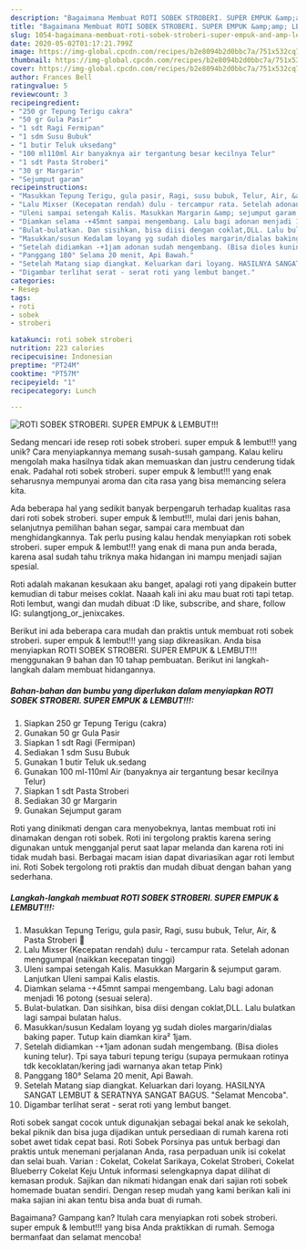 ```yaml
---
description: "Bagaimana Membuat ROTI SOBEK STROBERI. SUPER EMPUK &amp;amp; LEMBUT!!! yang Enak"
title: "Bagaimana Membuat ROTI SOBEK STROBERI. SUPER EMPUK &amp;amp; LEMBUT!!! yang Enak"
slug: 1054-bagaimana-membuat-roti-sobek-stroberi-super-empuk-and-amp-lembut-yang-enak
date: 2020-05-02T01:17:21.799Z
image: https://img-global.cpcdn.com/recipes/b2e8094b2d0bbc7a/751x532cq70/roti-sobek-stroberi-super-empuk-lembut-foto-resep-utama.jpg
thumbnail: https://img-global.cpcdn.com/recipes/b2e8094b2d0bbc7a/751x532cq70/roti-sobek-stroberi-super-empuk-lembut-foto-resep-utama.jpg
cover: https://img-global.cpcdn.com/recipes/b2e8094b2d0bbc7a/751x532cq70/roti-sobek-stroberi-super-empuk-lembut-foto-resep-utama.jpg
author: Frances Bell
ratingvalue: 5
reviewcount: 3
recipeingredient:
- "250 gr Tepung Terigu cakra"
- "50 gr Gula Pasir"
- "1 sdt Ragi Fermipan"
- "1 sdm Susu Bubuk"
- "1 butir Teluk uksedang"
- "100 ml110ml Air banyaknya air tergantung besar kecilnya Telur"
- "1 sdt Pasta Stroberi"
- "30 gr Margarin"
- "Sejumput garam"
recipeinstructions:
- "Masukkan Tepung Terigu, gula pasir, Ragi, susu bubuk, Telur, Air, &amp; Pasta Stroberi 🍓"
- "Lalu Mixser (Kecepatan rendah) dulu - tercampur rata. Setelah adonan menggumpal (naikkan kecepatan tinggi)"
- "Uleni sampai setengah Kalis. Masukkan Margarin &amp; sejumput garam. Lanjutkan Uleni sampai Kalis elastis."
- "Diamkan selama -+45mnt sampai mengembang. Lalu bagi adonan menjadi 16 potong (sesuai selera)."
- "Bulat-bulatkan. Dan sisihkan, bisa diisi dengan coklat,DLL. Lalu bulatkan lagi sampai bulatan halus."
- "Masukkan/susun Kedalam loyang yg sudah dioles margarin/dialas baking paper. Tutup kain diamkan kira² 1jam."
- "Setelah didiamkan -+1jam adonan sudah mengembang. (Bisa dioles kuning telur). Tpi saya taburi tepung terigu (supaya permukaan rotinya tdk kecoklatan/kering jadi warnanya akan tetap Pink)"
- "Panggang 180° Selama 20 menit, Api Bawah."
- "Setelah Matang siap diangkat. Keluarkan dari loyang. HASILNYA SANGAT LEMBUT &amp; SERATNYA SANGAT BAGUS. &#34;Selamat Mencoba&#34;."
- "Digambar terlihat serat - serat roti yang lembut banget."
categories:
- Resep
tags:
- roti
- sobek
- stroberi

katakunci: roti sobek stroberi 
nutrition: 223 calories
recipecuisine: Indonesian
preptime: "PT24M"
cooktime: "PT57M"
recipeyield: "1"
recipecategory: Lunch

---
```



![ROTI SOBEK STROBERI. SUPER EMPUK &amp; LEMBUT!!!](https://img-global.cpcdn.com/recipes/b2e8094b2d0bbc7a/751x532cq70/roti-sobek-stroberi-super-empuk-lembut-foto-resep-utama.jpg)

Sedang mencari ide resep roti sobek stroberi. super empuk &amp; lembut!!! yang unik? Cara menyiapkannya memang susah-susah gampang. Kalau keliru mengolah maka hasilnya tidak akan memuaskan dan justru cenderung tidak enak. Padahal roti sobek stroberi. super empuk &amp; lembut!!! yang enak seharusnya mempunyai aroma dan cita rasa yang bisa memancing selera kita.

Ada beberapa hal yang sedikit banyak berpengaruh terhadap kualitas rasa dari roti sobek stroberi. super empuk &amp; lembut!!!, mulai dari jenis bahan, selanjutnya pemilihan bahan segar, sampai cara membuat dan menghidangkannya. Tak perlu pusing kalau hendak menyiapkan roti sobek stroberi. super empuk &amp; lembut!!! yang enak di mana pun anda berada, karena asal sudah tahu triknya maka hidangan ini mampu menjadi sajian spesial.

Roti adalah makanan kesukaan aku banget, apalagi roti yang dipakein butter kemudian di tabur meises coklat. Naaah kali ini aku mau buat roti tapi tetap. Roti lembut, wangi dan mudah dibuat :D like, subscribe, and share, follow IG: sulangtjong_or_jenixcakes.


Berikut ini ada beberapa cara mudah dan praktis untuk membuat roti sobek stroberi. super empuk &amp; lembut!!! yang siap dikreasikan. Anda bisa menyiapkan ROTI SOBEK STROBERI. SUPER EMPUK &amp; LEMBUT!!! menggunakan 9 bahan dan 10 tahap pembuatan. Berikut ini langkah-langkah dalam membuat hidangannya.

<!--inarticleads1-->

##### Bahan-bahan dan bumbu yang diperlukan dalam menyiapkan ROTI SOBEK STROBERI. SUPER EMPUK &amp; LEMBUT!!!:

1. Siapkan 250 gr Tepung Terigu (cakra)
1. Gunakan 50 gr Gula Pasir
1. Siapkan 1 sdt Ragi (Fermipan)
1. Sediakan 1 sdm Susu Bubuk
1. Gunakan 1 butir Teluk uk.sedang
1. Gunakan 100 ml-110ml Air (banyaknya air tergantung besar kecilnya Telur)
1. Siapkan 1 sdt Pasta Stroberi
1. Sediakan 30 gr Margarin
1. Gunakan Sejumput garam


Roti yang dinikmati dengan cara menyobeknya, lantas membuat roti ini dinamakan dengan roti sobek. Roti ini tergolong praktis karena sering digunakan untuk mengganjal perut saat lapar melanda dan karena roti ini tidak mudah basi. Berbagai macam isian dapat divariasikan agar roti lembut ini. Roti Sobek tergolong roti praktis dan mudah dibuat dengan bahan yang sederhana. 

<!--inarticleads2-->

##### Langkah-langkah membuat ROTI SOBEK STROBERI. SUPER EMPUK &amp; LEMBUT!!!:

1. Masukkan Tepung Terigu, gula pasir, Ragi, susu bubuk, Telur, Air, &amp; Pasta Stroberi 🍓
1. Lalu Mixser (Kecepatan rendah) dulu - tercampur rata. Setelah adonan menggumpal (naikkan kecepatan tinggi)
1. Uleni sampai setengah Kalis. Masukkan Margarin &amp; sejumput garam. Lanjutkan Uleni sampai Kalis elastis.
1. Diamkan selama -+45mnt sampai mengembang. Lalu bagi adonan menjadi 16 potong (sesuai selera).
1. Bulat-bulatkan. Dan sisihkan, bisa diisi dengan coklat,DLL. Lalu bulatkan lagi sampai bulatan halus.
1. Masukkan/susun Kedalam loyang yg sudah dioles margarin/dialas baking paper. Tutup kain diamkan kira² 1jam.
1. Setelah didiamkan -+1jam adonan sudah mengembang. (Bisa dioles kuning telur). Tpi saya taburi tepung terigu (supaya permukaan rotinya tdk kecoklatan/kering jadi warnanya akan tetap Pink)
1. Panggang 180° Selama 20 menit, Api Bawah.
1. Setelah Matang siap diangkat. Keluarkan dari loyang. HASILNYA SANGAT LEMBUT &amp; SERATNYA SANGAT BAGUS. &#34;Selamat Mencoba&#34;.
1. Digambar terlihat serat - serat roti yang lembut banget.


Roti sobek sangat cocok untuk digunakjan sebagai bekal anak ke sekolah, bekal piknik dan bisa juga dijadikan untuk persediaan di rumah karena roti sobet awet tidak cepat basi. Roti Sobek Porsinya pas untuk berbagi dan praktis untuk menemani perjalanan Anda, rasa perpaduan unik isi cokelat dan selai buah. Varian : Cokelat, Cokelat Sarikaya, Cokelat Stroberi, Cokelat Blueberry Cokelat Keju Untuk informasi selengkapnya dapat dilihat di kemasan produk. Sajikan dan nikmati hidangan enak dari sajian roti sobek homemade buatan sendiri. Dengan resep mudah yang kami berikan kali ini maka sajian ini akan tentu bisa anda buat di rumah. 

Bagaimana? Gampang kan? Itulah cara menyiapkan roti sobek stroberi. super empuk &amp; lembut!!! yang bisa Anda praktikkan di rumah. Semoga bermanfaat dan selamat mencoba!
